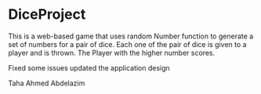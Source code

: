 # DiceProject
This is a web-based game that uses random Number function to generate a set of numbers for a pair of dice.
Each one of the pair of dice is given to a player and is thrown. 
The Player with the higher number scores.

Fixed some issues
updated the application design

Taha Ahmed Abdelazim
